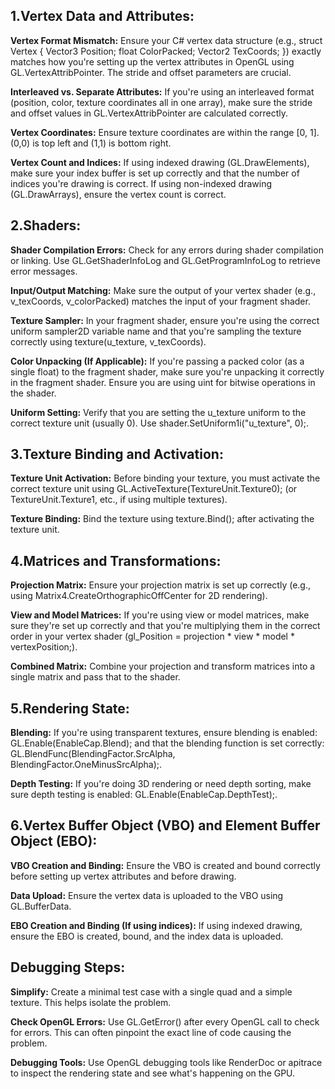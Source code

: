 ﻿
1.Vertex Data and Attributes:
------------------------------

**Vertex Format Mismatch:**
Ensure your C# vertex data structure (e.g., struct Vertex { Vector3 Position; float ColorPacked;
Vector2 TexCoords; }) exactly matches how you're setting up the vertex attributes in OpenGL using
GL.VertexAttribPointer. The stride and offset parameters are crucial.

**Interleaved vs. Separate Attributes:**
If you're using an interleaved format (position, color, texture coordinates all in one array), make sure
the stride and offset values in GL.VertexAttribPointer are calculated correctly.

**Vertex Coordinates:**
Ensure texture coordinates are within the range [0, 1]. (0,0) is top left and (1,1) is bottom right.

**Vertex Count and Indices:**
If using indexed drawing (GL.DrawElements), make sure your index buffer is set up correctly and that
the number of indices you're drawing is correct. If using non-indexed drawing (GL.DrawArrays), ensure
the vertex count is correct.

2.Shaders:
----------

**Shader Compilation Errors:**
Check for any errors during shader compilation or linking. Use GL.GetShaderInfoLog and GL.GetProgramInfoLog
to retrieve error messages.

**Input/Output Matching:**
Make sure the output of your vertex shader (e.g., v_texCoords, v_colorPacked) matches the input of your
fragment shader.

**Texture Sampler:**
In your fragment shader, ensure you're using the correct uniform sampler2D variable name and that you're
sampling the texture correctly using texture(u_texture, v_texCoords).

**Color Unpacking (If Applicable):**
If you're passing a packed color (as a single float) to the fragment shader, make sure you're unpacking
it correctly in the fragment shader. Ensure you are using uint for bitwise operations in the shader.

**Uniform Setting:**
Verify that you are setting the u_texture uniform to the correct texture unit (usually 0).
Use shader.SetUniform1i("u_texture", 0);.

3.Texture Binding and Activation:
---------------------------------

**Texture Unit Activation:**
Before binding your texture, you must activate the correct texture unit using
GL.ActiveTexture(TextureUnit.Texture0); (or TextureUnit.Texture1, etc., if using multiple textures).

**Texture Binding:**
Bind the texture using texture.Bind(); after activating the texture unit.

4.Matrices and Transformations:
-------------------------------

**Projection Matrix:**
Ensure your projection matrix is set up correctly (e.g., using Matrix4.CreateOrthographicOffCenter for
2D rendering).

**View and Model Matrices:**
If you're using view or model matrices, make sure they're set up correctly and that you're multiplying
them in the correct order in your vertex shader (gl_Position = projection * view * model * vertexPosition;).

**Combined Matrix:**
Combine your projection and transform matrices into a single matrix and pass that to the shader.

5.Rendering State:
------------------

**Blending:**
If you're using transparent textures, ensure blending is enabled: GL.Enable(EnableCap.Blend); and that the
blending function is set correctly: GL.BlendFunc(BlendingFactor.SrcAlpha, BlendingFactor.OneMinusSrcAlpha);.

**Depth Testing:**
If you're doing 3D rendering or need depth sorting, make sure depth testing is enabled:
GL.Enable(EnableCap.DepthTest);.

6.Vertex Buffer Object (VBO) and Element Buffer Object (EBO):
--------------------------------------------------------------

**VBO Creation and Binding:**
Ensure the VBO is created and bound correctly before setting up vertex attributes and before drawing.

**Data Upload:**
Ensure the vertex data is uploaded to the VBO using GL.BufferData.

**EBO Creation and Binding (If using indices):**
If using indexed drawing, ensure the EBO is created, bound, and the index data is uploaded.

**Debugging Steps:**
--------------------

**Simplify:**
Create a minimal test case with a single quad and a simple texture. This helps isolate the problem.

**Check OpenGL Errors:**
Use GL.GetError() after every OpenGL call to check for errors. This can often pinpoint the exact line
of code causing the problem.

**Debugging Tools:**
Use OpenGL debugging tools like RenderDoc or apitrace to inspect the rendering state and see what's
happening on the GPU.




